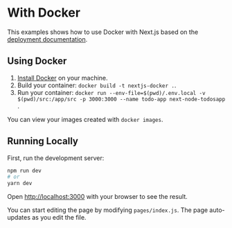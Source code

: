 # With Docker

This examples shows how to use Docker with Next.js based on the [deployment documentation](https://nextjs.org/docs/deployment#docker-image).
## Using Docker

1. [Install Docker](https://docs.docker.com/get-docker/) on your machine.
1. Build your container: `docker build -t nextjs-docker .`.
1. Run your container: `docker run --env-file=$(pwd)/.env.local -v $(pwd)/src:/app/src -p 3000:3000 --name todo-app next-node-todosapp
`.

You can view your images created with `docker images`.

## Running Locally

First, run the development server:

```bash
npm run dev
# or
yarn dev
```

Open [http://localhost:3000](http://localhost:3000) with your browser to see the result.

You can start editing the page by modifying `pages/index.js`. The page auto-updates as you edit the file.
